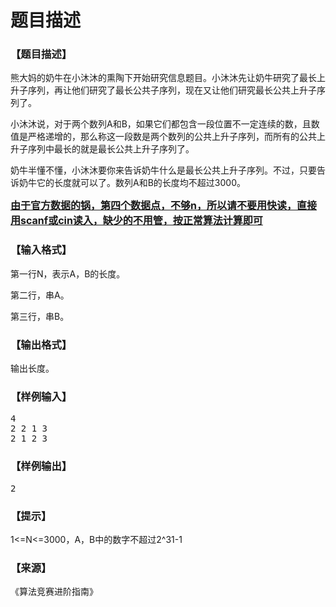 # 题目描述


<h3>
【题目描述】
</h3>
<p>
熊大妈的奶牛在小沐沐的熏陶下开始研究信息题目。小沐沐先让奶牛研究了最长上升子序列，再让他们研究了最长公共子序列，现在又让他们研究最长公共上升子序列了。
</p>
<p>
小沐沐说，对于两个数列A和B，如果它们都包含一段位置不一定连续的数，且数值是严格递增的，那么称这一段数是两个数列的公共上升子序列，而所有的公共上升子序列中最长的就是最长公共上升子序列了。
</p>
<p>
奶牛半懂不懂，小沐沐要你来告诉奶牛什么是最长公共上升子序列。不过，只要告诉奶牛它的长度就可以了。数列A和B的长度均不超过3000。
</p>
<p>
<strong><u><span style="font-size:16px;">由于官方数据的锅，第四个数据点，不够n，所以请不要用快读，直接用scanf或cin读入，缺少的不用管，按正常算法计算即可</span></u></strong> 
</p>
<h3>
【输入格式】
</h3>
<p>
第一行N，表示A，B的长度。
</p>
<p>
第二行，串A。
</p>
<p>
第三行，串B。
</p>
<h3>
【输出格式】
</h3>
<p>
输出长度。
</p>
<h3>
【样例输入】
</h3>
<pre>4
2 2 1 3
2 1 2 3
</pre>
<h3>
【样例输出】
</h3>
<pre>2</pre>
<h3>
【提示】
</h3>
<p>
1&lt;=N&lt;=3000，A，B中的数字不超过2^31-1
</p>
<h3>
【来源】
</h3>
<p>
《算法竞赛进阶指南》
</p>
